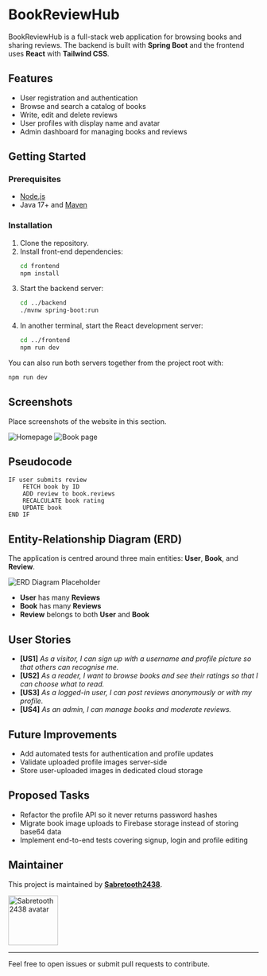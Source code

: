 # BookReviewHub

BookReviewHub is a full-stack web application for browsing books and sharing reviews. The backend is built with **Spring Boot** and the frontend uses **React** with **Tailwind CSS**.

## Features
- User registration and authentication
- Browse and search a catalog of books
- Write, edit and delete reviews
- User profiles with display name and avatar
- Admin dashboard for managing books and reviews

## Getting Started

### Prerequisites
- [Node.js](https://nodejs.org)
- Java 17+ and [Maven](https://maven.apache.org)

### Installation
1. Clone the repository.
2. Install front-end dependencies:
   ```bash
   cd frontend
   npm install
   ```
3. Start the backend server:
   ```bash
   cd ../backend
   ./mvnw spring-boot:run
   ```
4. In another terminal, start the React development server:
   ```bash
   cd ../frontend
   npm run dev
   ```

You can also run both servers together from the project root with:
```bash
npm run dev
```

## Screenshots
Place screenshots of the website in this section.

![Homepage](./path/to/homepage.png)
![Book page](./path/to/book-page.png)

## Pseudocode

```plaintext
IF user submits review
    FETCH book by ID
    ADD review to book.reviews
    RECALCULATE book rating
    UPDATE book
END IF
```

## Entity-Relationship Diagram (ERD)

The application is centred around three main entities: **User**, **Book**, and **Review**.

![ERD Diagram Placeholder](./path/to/erd-image.png)

- **User** has many **Reviews**
- **Book** has many **Reviews**
- **Review** belongs to both **User** and **Book**

## User Stories

- **[US1]** _As a visitor, I can sign up with a username and profile picture so that others can recognise me._
- **[US2]** _As a reader, I want to browse books and see their ratings so that I can choose what to read._
- **[US3]** _As a logged-in user, I can post reviews anonymously or with my profile._
- **[US4]** _As an admin, I can manage books and moderate reviews._

## Future Improvements

- Add automated tests for authentication and profile updates
- Validate uploaded profile images server-side
- Store user-uploaded images in dedicated cloud storage

## Proposed Tasks

- Refactor the profile API so it never returns password hashes
- Migrate book image uploads to Firebase storage instead of storing base64 data
- Implement end-to-end tests covering signup, login and profile editing

## Maintainer
This project is maintained by [**Sabretooth2438**](https://github.com/Sabretooth2438).

<img src="https://github.com/Sabretooth2438.png" width="100" alt="Sabretooth2438 avatar" />

---

Feel free to open issues or submit pull requests to contribute.
